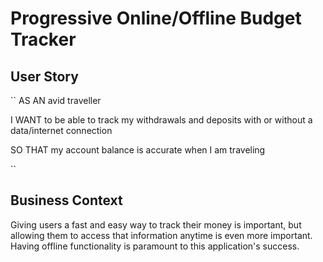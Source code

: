 # Progressive Online/Offline Budget Tracker

## User Story

``
AS AN avid traveller

I WANT to be able to track my withdrawals and deposits with or without a data/internet connection

SO THAT my account balance is accurate when I am traveling

``

## Business Context

Giving users a fast and easy way to track their money is important, but allowing them to access that information anytime is even more important. Having offline functionality is paramount to this application's success.
